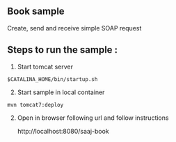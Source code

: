 [//]: # " Copyright (c) 2018, 2020 Oracle and/or its affiliates. All rights reserved. "
[//]: # "  "
[//]: # " This program and the accompanying materials are made available under the "
[//]: # " terms of the Eclipse Distribution License v. 1.0, which is available at "
[//]: # " http://www.eclipse.org/org/documents/edl-v10.php. "
[//]: # "  "
[//]: # " SPDX-License-Identifier: BSD-3-Clause "

Book sample
--------------------

 Create, send and receive simple SOAP request

Steps to run the sample :
------------------------------------------

1. Start tomcat server

```shell script
$CATALINA_HOME/bin/startup.sh
```

2. Start sample in local container

```shell script
mvn tomcat7:deploy
```

2. Open in browser following url and follow instructions

    http://localhost:8080/saaj-book
